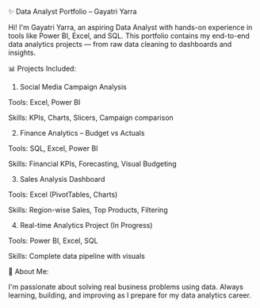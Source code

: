 ✨ Data Analyst Portfolio – Gayatri Yarra

Hi! I'm Gayatri Yarra, an aspiring Data Analyst with hands-on experience in tools like Power BI, Excel, and SQL.
This portfolio contains my end-to-end data analytics projects — from raw data cleaning to dashboards and insights.

📊 Projects Included:

1. Social Media Campaign Analysis

Tools: Excel, Power BI

Skills: KPIs, Charts, Slicers, Campaign comparison

2. Finance Analytics – Budget vs Actuals

Tools: SQL, Excel, Power BI

Skills: Financial KPIs, Forecasting, Visual Budgeting

3. Sales Analysis Dashboard

Tools: Excel (PivotTables, Charts)

Skills: Region-wise Sales, Top Products, Filtering

4. Real-time Analytics Project (In Progress)

Tools: Power BI, Excel, SQL

Skills: Complete data pipeline with visuals

🚀 About Me:

I'm passionate about solving real business problems using data.
Always learning, building, and improving as I prepare for my data analytics career.
